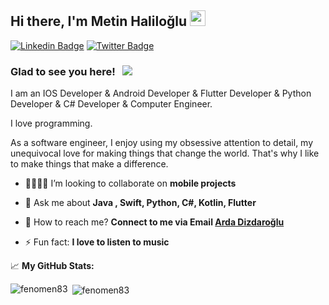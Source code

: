 ## Hi there, I'm Metin Haliloğlu <img src="https://media.giphy.com/media/hvRJCLFzcasrR4ia7z/giphy.gif" width="25px">

[![Linkedin Badge](https://img.shields.io/badge/-LinkedIn-0e76a8?style=flat-square&logo=Linkedin&logoColor=white)](linkedin.com/in/metin-h-755ba665)
[![Twitter Badge](https://img.shields.io/badge/-Twitter-00acee?style=flat-square&logo=Twitter&logoColor=white)](https://twitter.com/fenomen83)

### Glad to see you here! &nbsp; ![](https://visitor-badge.glitch.me/badge?page_id=fenomen83.fenomen83)

I am an IOS Developer & Android Developer & Flutter Developer & Python Developer & C# Developer & Computer Engineer. 

I love programming.

As a software engineer, I enjoy using my obsessive attention to detail, my unequivocal love for making things that change the world. That's why I like to make things that make a difference.

- 🤜🏻🤛🏻 I’m looking to collaborate on **mobile projects**

- 💬 Ask me about **Java , Swift, Python, C#, Kotlin, Flutter**

- 📧 How to reach me? **Connect to me via Email [Arda Dizdaroğlu](mailto:metinhaliloglu@hotmail.com)**

- ⚡ Fun fact: **I love to listen to music**

📈 **My GitHub Stats:**

<p><img align="left" src="https://github-readme-stats.vercel.app/api/top-langs/?username=fenomen83&layout=compact&theme=midnight-purple" alt="fenomen83" /></p>
<p>&nbsp;<img align="center" src="https://github-readme-stats.vercel.app/api?username=fenomen83&show_icons=true&theme=midnight-purple" alt="fenomen83" /></p>
